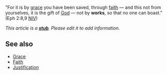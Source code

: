 "For it is by [grace](Grace "Grace") you have been saved, through
[faith](Faith "Faith") — and this not from yourselves, it is the
gift of [God](God "God") — not by **works**, so that no one can
boast." (Eph 2:8,9 [NIV](NIV "NIV"))

*This article is a **[stub](http://www.theopedia.com/Category:Theopedia_stubs "Category:Theopedia stubs")**. Please edit it to add information.*
## See also

-   [Grace](Grace "Grace")
-   [Faith](Faith "Faith")
-   [Justification](Justification "Justification")




